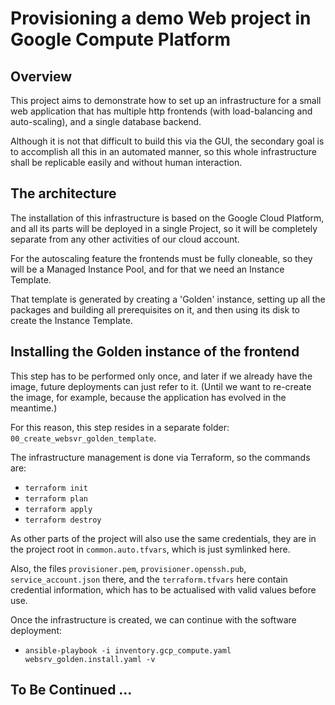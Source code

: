 # Provisioning a demo Web project in Google Compute Platform

## Overview

This project aims to demonstrate how to set up an infrastructure for a
small web application that has multiple http frontends (with load-balancing and auto-scaling),
and a single database backend.

Although it is not that difficult to build this via the GUI, the secondary goal is to
accomplish all this in an automated manner, so this whole infrastructure shall be
replicable easily and without human interaction.


## The architecture

The installation of this infrastructure is based on the Google Cloud Platform,
and all its parts will be deployed in a single Project, so it will be completely
separate from any other activities of our cloud account.

For the autoscaling feature the frontends must be fully cloneable, so they
will be a Managed Instance Pool, and for that we need an Instance Template.

That template is generated by creating a 'Golden' instance, setting up all
the packages and building all prerequisites on it, and then using its disk
to create the Instance Template.


## Installing the Golden instance of the frontend

This step has to be performed only once, and later if we already have the
image, future deployments can just refer to it. (Until we want to re-create
the image, for example, because the application has evolved in the meantime.)

For this reason, this step resides in a separate folder: `00_create_websvr_golden_template`.

The infrastructure management is done via Terraform, so the commands are:

* `terraform init` 
* `terraform plan` 
* `terraform apply` 
* `terraform destroy` 

As other parts of the project will also use the same credentials, they are
in the project root in `common.auto.tfvars`, which is just symlinked here.

Also, the files `provisioner.pem`, `provisioner.openssh.pub`, `service_account.json`
there, and the `terraform.tfvars` here contain credential information, which has
to be actualised with valid values before use.

Once the infrastructure is created, we can continue with the software deployment:

* `ansible-playbook -i inventory.gcp_compute.yaml websrv_golden.install.yaml -v`

## To Be Continued ...
